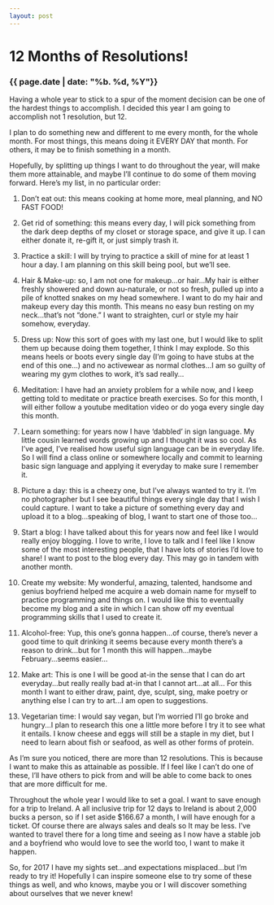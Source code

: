 ```yaml
---
layout: post
---
```


# 12 Months of Resolutions!
### {{ page.date | date: "%b. %d, %Y"}}

Having a whole year to stick to a spur of the moment decision can be one of the hardest things to accomplish. I decided this year I am going to accomplish not 1 resolution, but 12.

I plan to do something new and different to me every month, for the whole month. For most things, this means doing it EVERY DAY that month. For others, it may be to finish something in a month.

Hopefully, by splitting up things I want to do throughout the year, will make them more attainable, and maybe I’ll continue to do some of them moving forward.
Here’s my list, in no particular order:

1. Don’t eat out: this means cooking at home more, meal planning, and NO FAST FOOD!

2. Get rid of something: this means every day, I will pick something from the dark deep depths of my closet or storage space, and give it up. I can either donate it, re-gift it, or just simply trash it.

3. Practice a skill: I will by trying to practice a skill of mine for at least 1 hour a day. I am planning on this skill being pool, but we’ll see.

4. Hair & Make-up: so, I am not one for makeup...or hair...My hair is either freshly showered and down au-naturale, or not so fresh, pulled up into a pile of knotted snakes on my head somewhere. I want to do my hair and makeup every day this month. This means no easy bun resting on my neck...that’s not “done.” I want to straighten, curl or style my hair somehow, everyday.

5. Dress up: Now this sort of goes with my last one, but I would like to split them up because doing them together, I think I may explode. So this means heels or boots every single day (I’m going to have stubs at the end of this one…) and no activewear as normal clothes...I am so guilty of wearing my gym clothes to work, it’s sad really…

6. Meditation: I have had an anxiety problem for a while now, and I keep getting told to meditate or practice breath exercises. So for this month, I will either follow a youtube meditation video or do yoga every single day this month.

7. Learn something: for years now I have ‘dabbled’ in sign language. My little cousin learned words growing up and I thought it was so cool. As I’ve aged, I’ve realised how useful sign language can be in everyday life. So I will find a class online or somewhere locally and commit to learning basic sign language and applying it everyday to make sure I remember it.

8. Picture a day: this is a cheezy one, but I’ve always wanted to try it. I’m no photographer but I see beautiful things every single day that I wish I could capture. I want to take a picture of something every day and upload it to a blog...speaking of blog, I want to start one of those too…

9. Start a blog: I have talked about this for years now and feel like I would really enjoy blogging. I love to write, I love to talk and I feel like I know some of the most interesting people, that I have lots of stories I’d love to share! I want to post to the blog every day. This may go in tandem with another month.

10. Create my website: My wonderful, amazing, talented, handsome and genius boyfriend helped me acquire a web domain name for myself to practice programming and things on. I would like this to eventually become my blog and a site in which I can show off my eventual programming skills that I used to create it.

11. Alcohol-free: Yup, this one’s gonna happen...of course, there’s never a good time to quit drinking it seems because every month there’s a reason to drink...but for 1 month this will happen...maybe February...seems easier…

12. Make art: This is one I will be good at-in the sense that I can do art everyday...but really really bad at-in that I cannot art...at all… For this month I want to either draw, paint, dye, sculpt, sing, make poetry or anything else I can try to art...I am open to suggestions.

13. Vegetarian time: I would say vegan, but I’m worried I’ll go broke and hungry...I plan to research this one a little more before I try it to see what it entails. I know cheese and eggs will still be a staple in my diet, but I need to learn about fish or seafood, as well as other forms of protein.

As I’m sure you noticed, there are more than 12 resolutions. This is because I want to make this as attainable as possible. If I feel like I can’t do one of these, I’ll have others to pick from and will be able to come back to ones that are more difficult for me.

Throughout the whole year I would like to set a goal. I want to save enough for a trip to Ireland. A all inclusive trip for 12 days to Ireland is about 2,000 bucks a person, so if I set aside $166.67 a month, I will have enough for a ticket. Of course there are always sales and deals so It may be less. I’ve wanted to travel there for a long time and seeing as I now have a stable job and a boyfriend who would love to see the world too, I want to make it happen.

So, for 2017 I have my sights set...and expectations misplaced...but I’m ready to try it! Hopefully I can inspire someone else to try some of these things as well, and who knows, maybe you or I will discover something about ourselves that we never knew!
